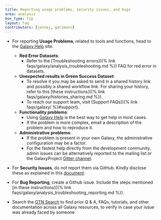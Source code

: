 ```yaml
---
title: Reporting usage problems, security issues, and bugs
area: analysis
box_type: tip
layout: faq
contributors: [jennaj, garimavs]
---
```


- For reporting **Usage Problems**, related to tools and functions, head to the [Galaxy Help](https://help.galaxyproject.org/) site.
    - **Red Error Datasets**:
        - Refer to the [Troubleshooting errors]({% link faqs/galaxy/analysis_troubleshooting.md %}) FAQ for red error in datasets.
    - **Unexpected results in Green Success Dataset**:
        - To resolve it you may be asked to send in a shared history link and possibly a shared workflow link. For sharing your history, refer to this [these instructions]({% link faqs/galaxy/histories_sharing.md %}).
        - To reach our support team, visit [Support FAQs]({% link faqs/galaxy/ %}#support).
    - **Functionality problems**:
        - Using [Galaxy Help](https://help.galaxyproject.org/) is the best way to get help in most cases.
        - If the problem is more complex, email a description of the problem and how to reproduce it.
    - **Administrative problems**:
        - If the problem is present in your own Galaxy, the administrative configuration may be a factor.
        - For the fastest help directly from the development community, admin issues can be alternatively reported to the mailing list or the GalaxyProject [Gitter channel](https://gitter.im/galaxyproject/Lobby).

- For **Security Issues**, do not report them via GitHub. Kindly disclose these as explained in this [document](https://github.com/galaxyproject/galaxy/blob/dev/SECURITY.md).
- For **Bug Reporting**, create a Github issue. Include the steps mentioned [in these instructions]({% link faqs/galaxy/analysis_troubleshooting_reporting.md %}).
- Search the [GTN Search](https://training.galaxyproject.org/search) to find prior Q & A, FAQs, tutorials, and other documentation across all Galaxy resources, to verify in case your issue was already faced by someone.
